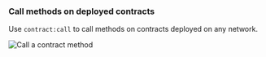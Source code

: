 ### Call methods on deployed contracts

Use `contract:call` to call methods on contracts deployed on any network.

![Call a contract method](img/contract-call.gif)


